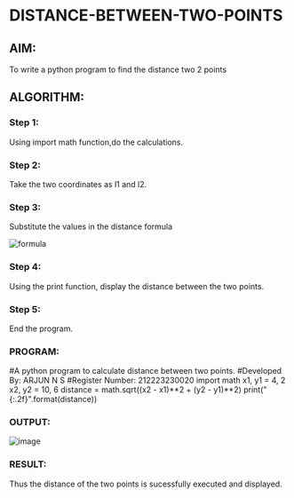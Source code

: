 # DISTANCE-BETWEEN-TWO-POINTS

## AIM:
To write a python program to find the distance two 2 points
## ALGORITHM:
### Step 1: 

Using import math function,do the calculations.

### Step 2: 

Take the two coordinates as l1 and l2.

### Step 3: 

Substitute the values in the distance formula

![formula](/formula.JPG)

### Step 4: 

Using the print function, display the distance between the two points.

### Step 5: 

End the program.
### PROGRAM:
#A python program to calculate distance between two points.
#Developed By: ARJUN N S
#Register Number: 212223230020
import math
x1, y1 = 4, 2
x2, y2 = 10, 6
distance = math.sqrt((x2 - x1)**2 + (y2 - y1)**2)
print("{:.2f}".format(distance))

### OUTPUT:
![image](https://github.com/NSArjun/DISTANCE-BETWEEN-TWO-POINTS/assets/148233801/dcedade2-4680-48d7-9949-49bb8b7a0155)



### RESULT:
Thus the distance of the two points is sucessfully executed and displayed.
